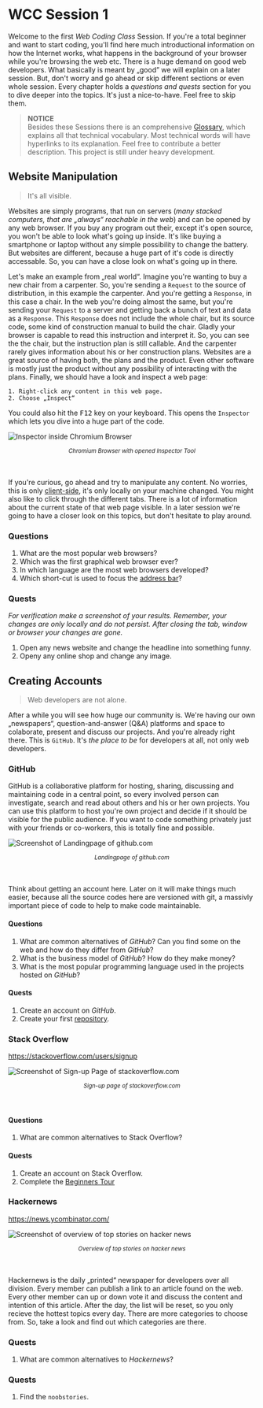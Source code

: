 # WCC Session 1

Welcome to the first *Web Coding Class* Session. 
If you're a total beginner and want to start coding, you'll find here much introductional information on how the Internet works, what happens in the background of your browser while you're browsing the web etc.
There is a huge demand on good web developers.
What basically is meant by „good” we will explain on a later session.
But, don't worry and go ahead or skip different sections or even whole session.
Every chapter holds a *questions and quests* section for you to dive deeper into the topics.
It's just a nice-to-have.
Feel free to skip them.

> **NOTICE**  
> Besides these Sessions there is an comprehensive [Glossary](../WCC-Glossary/README.md), which explains all that technical vocabulary. Most technical words will have hyperlinks to its explanation. Feel free to contribute a better description. This project is still under heavy development.

## Website Manipulation

> It's all visible.

Websites are simply programs, that run on servers (*many stacked computers, that are „always“ reachable in the web*) and can be opened by any web browser.
If you buy any program out their, except it's open source, you won't be able to look what's going up inside.
It's like buying a smartphone or laptop without any simple possibility to change the battery.
But websites are different, because a huge part of it's code is directly accessable.
So, you can have a close look on what's going up in there.

Let's make an example from „real world“.
Imagine you're wanting to buy a new chair from a carpenter.
So, you're sending a `Request` to the source of distribution, in this example the carpenter.
And you're getting a `Response`, in this case a chair.
In the web you're doing almost the same, but you're sending your `Request` to a server and getting back a bunch of text and data as a `Response`.
This `Response` does not include the whole chair, but its source code, some kind of construction manual to build the chair.
Gladly your browser is capable to read this instruction and interpret it.
So, you can see the the chair, but the instruction plan is still callable.
And the carpenter rarely gives information about his or her construction plans.
Websites are a great source of having both, the plans and the product.
Even other software is mostly just the product without any possibility of interacting with the plans.
Finally, we should have a look and inspect a web page:

```
1. Right-click any content in this web page.
2. Choose „Inspect“
```

You could also hit the <kbd>F12</kbd> key on your keyboard.
This opens the `Inspector` which lets you dive into a huge part of the code.

![Inspector inside Chromium Browser](./browser-inspector.png)
<div align="center">
  <small><i>Chromium Browser with opened Inspector Tool</i></small>
</div>
<br><br>

If you're curious, go ahead and try to manipulate any content. 
No worries, this is only [client-side](../WCC-Glossary/README.md#client-side), it's only locally on your machine changed.
You might also like to click through the different tabs.
There is a lot of information about the current state of that web page visible. 
In a later session we're going to have a closer look on this topics, but don't hesitate to play around.

### Questions

1. What are the most popular web browsers?
2. Which was the first graphical web browser ever?
3. In which language are the most web browsers developed?
4. Which short-cut is used to focus the [address bar](../WCC-Glossary/README.md#address-bar)?

### Quests

*For verification make a screenshot of your results. Remember, your changes are only locally and do not persist. After closing the tab, window or browser your changes are gone.*

1. Open any news website and change the headline into something funny.
2. Openy any online shop and change any image.

## Creating Accounts

> Web developers are not alone.

After a while you will see how huge our community is.
We're having our own „newspapers“, question-and-answer (Q&A) platforms and space to colaborate, present and discuss our projects.
And you're already right there.
This is `GitHub`.
It's *the place to be* for developers at all, not only web developers.

### GitHub

GitHub is a collaborative platform for hosting, sharing, discussing and maintaining code in a central point, so every involved person can investigate, search and read about others and his or her own projects.
You can use this platform to host you're own project and decide if it should be visible for the public audience.
If you want to code something privately just with your friends or co-workers, this is totally fine and possible.

![Screenshot of Landingpage of github.com](./screenshot-github.png)
<div align="center">
  <small><i>Landingpage of github.com</i></small>
</div>
<br><br>

Think about getting an account here.
Later on it will make things much easier, because all the source codes here are versioned with git, a massivly important piece of code to help to make code maintainable.

#### Questions

1. What are common alternatives of *GitHub*? Can you find some on the web and how do they differ from *GitHub*?
2. What is the business model of *GitHub*? How do they make money?
3. What is the most popular programming language used in the projects hosted on *GitHub*?

#### Quests

1. Create an account on *GitHub*.
2. Create your first [repository](../WCC-Glossary/README.md#repository).

### Stack Overflow

https://stackoverflow.com/users/signup

![Screenshot of Sign-up Page of stackoverflow.com](./screenshot-stackoverflow.png)
<div align="center">
  <small><i>Sign-up page of stackoverflow.com</i></small>
</div>
<br><br>

#### Questions

1. What are common alternatives to Stack Overflow?

#### Quests

1. Create an account on Stack Overflow.
2. Complete the [Beginners Tour](https://stackoverflow.com/tour)

### Hackernews

https://news.ycombinator.com/

![Screenshot of overview of top stories on hacker news](./screenshot-hackernews.png)
<div align="center">
  <small><i>Overview of top stories on hacker news</i></small>
</div>
<br><br>

Hackernews is the daily „printed“ newspaper for developers over all division.
Every member can publish a link to an article found on the web.
Every other member can up or down vote it and discuss the content and intention of this article.
After the day, the list will be reset, so you only recieve the hottest topics every day.
There are more categories to choose from.
So, take a look and find out which categories are there.

### Quests

1. What are common alternatives to *Hackernews*?

### Quests 

1. Find the `noobstories`.

